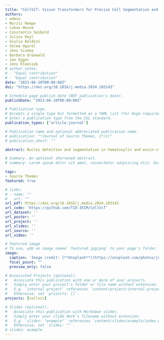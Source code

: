 ```yaml
---
title: "CellViT: Vision Transformers for Precise Cell Segmentation and Classification"
authors:
- admin
- Moritz Rempe
- Lukas Heine
- Constantin Seibold
- Julius Keyl
- Giulia Baldini
- Selma Ugurel
- Jens Siveke
- Barbara Grünwald
- Jan Egger
- Jens Kleesiek
# author_notes:
# - "Equal contribution"
# - "Equal contribution"
date: "2023-06-10T00:00:00Z"
doi: "https://doi.org/10.1016/j.media.2024.103143"

# Schedule page publish date (NOT publication's date).
publishDate: "2023-06-10T00:00:00Z"

# Publication type.
# Accepts a single type but formatted as a YAML list (for Hugo requirements).
# Enter a publication type from the CSL standard.
publication_types: ["article-journal"]

# Publication name and optional abbreviated publication name.
# publication: "*Journal of Source Themes, 1*(1)"
# publication_short: ""

abstract: Nuclei detection and segmentation in hematoxylin and eosin-stained (H&E) tissue images are important clinical tasks and crucial for a wide range of applications. However, it is a challenging task due to nuclei variances in staining and size, overlapping boundaries, and nuclei clustering. While convolutional neural networks have been extensively used for this task, we explore the potential of Transformer-based networks in this domain. Therefore, we introduce a new method for automated instance segmentation of cell nuclei in digitized tissue samples using a deep learning architecture based on Vision Transformer called CellViT. CellViT is trained and evaluated on the PanNuke dataset, which is one of the most challenging nuclei instance segmentation datasets, consisting of nearly 200,000 annotated Nuclei into 5 clinically important classes in 19 tissue types. We demonstrate the superiority of large-scale in-domain and out-of-domain pre-trained Vision Transformers by leveraging the recently published Segment Anything Model and a ViT-encoder pre-trained on 104 million histological image patches - achieving state-of-the-art nuclei detection and instance segmentation performance on the PanNuke dataset with a mean panoptic quality of 0.50 and an F1-detection score of 0.83.

# Summary. An optional shortened abstract.
# summary: Lorem ipsum dolor sit amet, consectetur adipiscing elit. Duis posuere tellus ac convallis placerat. Proin tincidunt magna sed ex sollicitudin condimentum.

tags:
- Source Themes
featured: true

# links:
# - name: ""
#   url: ""
url_pdf: https://doi.org/10.1016/j.media.2024.103143
url_code: 'https://github.com/TIO-IKIM/CellViT'
url_dataset: ''
url_poster: ''
url_project: ''
url_slides: ''
url_source: ''
url_video: ''

# Featured image
# To use, add an image named `featured.jpg/png` to your page's folder. 
image:
  caption: 'Image credit: [**Unsplash**](https://unsplash.com/photos/jdD8gXaTZsc)'
  focal_point: ""
  preview_only: false

# Associated Projects (optional).
#   Associate this publication with one or more of your projects.
#   Simply enter your project's folder or file name without extension.
#   E.g. `internal-project` references `content/project/internal-project/index.md`.
#   Otherwise, set `projects: []`.
projects: [cellvit]

# Slides (optional).
#   Associate this publication with Markdown slides.
#   Simply enter your slide deck's filename without extension.
#   E.g. `slides: "example"` references `content/slides/example/index.md`.
#   Otherwise, set `slides: ""`.
# slides: example
---
```


<!-- {{% callout note %}}
Click the *Cite* button above to demo the feature to enable visitors to import publication metadata into their reference management software.
{{% /callout %}}

{{% callout note %}}
Create your slides in Markdown - click the *Slides* button to check out the example.
{{% /callout %}}

Add the publication's **full text** or **supplementary notes** here. You can use rich formatting such as including [code, math, and images](https://wowchemy.com/docs/content/writing-markdown-latex/). -->
